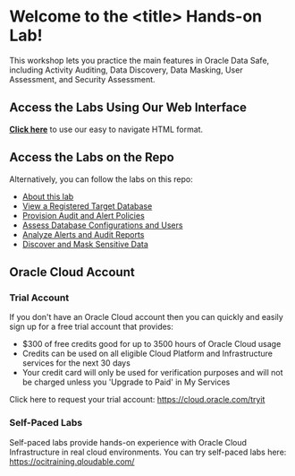 # Welcome to the \<title\> Hands-on Lab!
<!-- Add text here to describe the labs at a high level. For example -->
This workshop lets you practice the main features in Oracle Data Safe, including Activity Auditing, Data Discovery, Data Masking, User Assessment, and Security Assessment.

## Access the Labs Using Our Web Interface
<!-- Add the link to the top level of your HOL folder -->
**[Click here](https://oracle.github.io/learning-library/data-management-library/security/data-safe-HOL)** to use our easy to navigate HTML format.

## Access the Labs on the Repo
<!-- Add local links to the content.md files in your project -->
Alternatively, you can follow the labs on this repo:
- [About this lab](./about-this-lab/content.md)
- [View a Registered Target Database](./view-registered-target-db/content.md)
- [Provision Audit and Alert Policies](./provision-audit-alert-policies/content.md)
- [Assess Database Configurations and Users](./assess-db-config-users/content.md)
- [Analyze Alerts and Audit Reports](./analyze-alerts-audit-reports/content.md)
- [Discover and Mask Sensitive Data](./discover-mask-data/content.md)

<!-- Keep this content -->
## Oracle Cloud Account

### Trial Account
If you don't have an Oracle Cloud account then you can quickly and easily sign up for a free trial account that provides:
- $300 of free credits good for up to 3500 hours of Oracle Cloud usage
- Credits can be used on all eligible Cloud Platform and Infrastructure services for the next 30 days
- Your credit card will only be used for verification purposes and will not be charged unless you 'Upgrade to Paid' in My Services
  
Click here to request your trial account: https://cloud.oracle.com/tryit

### Self-Paced Labs 
Self-paced labs provide hands-on experience with Oracle Cloud Infrastructure in real cloud environments. You can try self-paced labs here: https://ocitraining.qloudable.com/